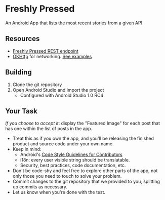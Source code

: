 # Freshly Pressed

An Android App that lists the most recent stories from a given API

## Resources

- [Freshly Pressed REST endpoint][freshly]
- [OKHttp][] for networking. [See examples][]

[freshly]: https://developer.wordpress.com/docs/api/1/get/freshly-pressed/
[OKHttp]: http://square.github.io/okhttp/
[See examples]: https://github.com/square/okhttp/wiki/Recipes

## Building

1. Clone the git repository
2. Open Android Studio and import the project
    - Configured with Android Studio 1.0 RC4

## Your Task

*If you choose to accept it*: display the "Featured Image" for each post that has one within the list of posts in the app.

* Treat this as if you own the app, and you'll be releasing the finished product and source code under your own name.
* Keep in mind:
    * Android's [Code Style Guidelines for Contributors](https://source.android.com/source/code-style.html)
    * i18n: every user visible string should be translatable.
    * Security, best practices, code documentation, etc.
* Don't be code-shy and feel free to explore other parts of the app, not only those you need to touch to solve your problem.
* Commit changes to the git repository that we provided to you, splitting up commits as necessary.
* Let us know when you're done with the test.
